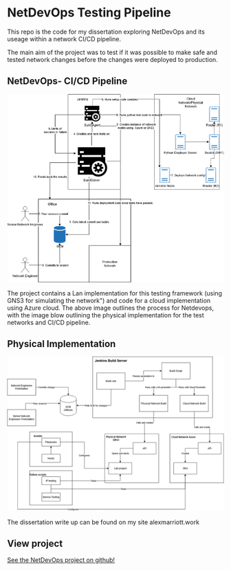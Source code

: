 # NetDevOps Testing Pipeline
This repo is the code for my dissertation exploring NetDevOps and its useage within a network CI/CD pipeline.

The main aim of the project was to test if it was possible to make safe and tested network changes before the changes were deployed to production.

## NetDevOps- CI/CD Pipeline
 ![ci/cd](images/netdevops-cicd.png)

The project contains a Lan implementation for this testing framework (using GNS3 for simulating the network")
and code for a cloud implementation using Azure cloud. The above image outlines the process for Netdevops,
with the image blow outlining the physical implementation for the test networks and CI/CD pipeline.
 ## Physical Implementation
![physicaloverview](images/physicaloverview.png) 


The dissertation write up can be found on my site alexmarriott.work


## View project
[See the NetDevOps project on github!](https://github.com/AlexMarriott/NetDevOps)